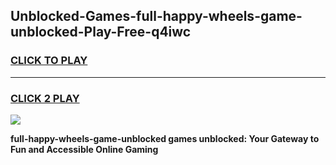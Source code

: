 
## Unblocked-Games-full-happy-wheels-game-unblocked-Play-Free-q4iwc
<h3>
<a href="https://premium76.site?title=full-happy-wheels-game-unblocked&ref=15A">CLICK TO PLAY</a></h3>
<hr>

<h3>
<a href="https://premium76.site?title=full-happy-wheels-game-unblocked&ref=15A">CLICK 2 PLAY</a>
  
</h3>

<a href="https://premium76.site?title=full-happy-wheels-game-unblocked&ref=15A"><img src="https://clearcache.store/games.png"></a>


**full-happy-wheels-game-unblocked games unblocked: Your Gateway to Fun and Accessible Online Gaming**

